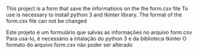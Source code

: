 This project is a form that save the informations on the the form.csv file
To use is necessary to install python 3 and tkinter library.
The format of the form.csv file can not be changed

Este projeto é um formulário que salvas as informações no arquivo form.csv
Para usa-lo, é necessário a intalação do python 3 e da biblioteca tkinter
O formato do arquivo form.csv não poder ser alterado